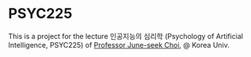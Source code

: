 # PSYC225

This is a project for the lecture 인공지능의 심리학 (Psychology of Artificial Intelligence, PSYC225) of [Professor June-seek Choi](https://psy.korea.ac.kr/About/PeopleView/4), @ Korea Univ.
